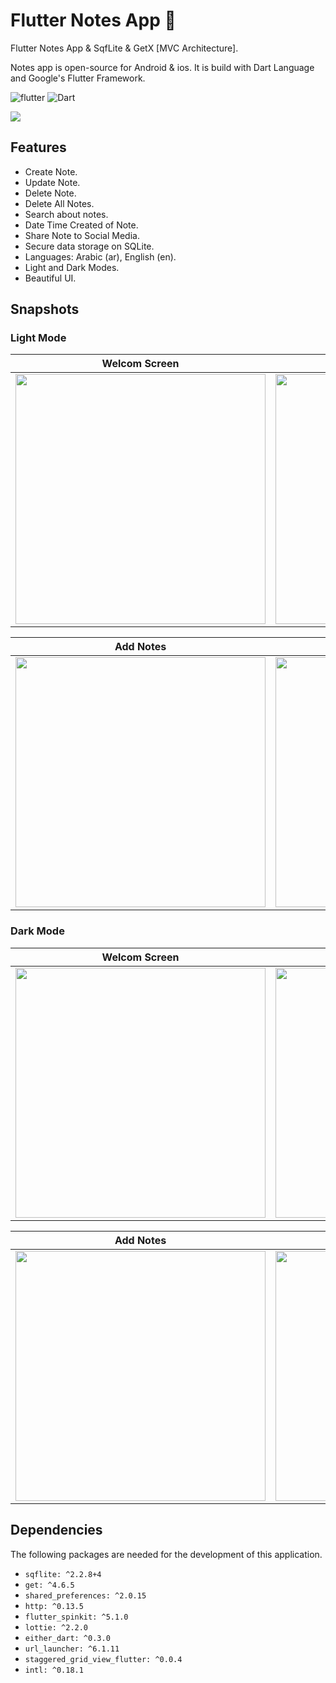 # Flutter Notes App 📝
Flutter Notes App & SqfLite & GetX [MVC Architecture].

Notes app is open-source for Android & ios. It is build with Dart Language and Google's Flutter Framework.


![flutter](https://img.shields.io/badge/Flutter-Framework-green?logo=flutter)
![Dart](https://img.shields.io/badge/Dart-Language-blue?logo=dart)


<img src="https://github.com/hussenMk/notes_app_sqflite/assets/82022968/2949f186-de52-4512-bb71-4980784f9dd3" />

## Features
- Create Note.
- Update Note.
- Delete Note.
- Delete All Notes.
- Search about notes.
- Date Time Created of Note.
- Share Note to Social Media.
- Secure data storage on SQLite.
- Languages: Arabic (ar), English (en).
- Light and Dark Modes.
- Beautiful UI.


## Snapshots
### Light Mode
| Welcom Screen | Home Screen | Drawer |
|------|-------|-------|
|<img src="https://github.com/hussenMk/notes_app_sqflite/assets/82022968/6b22ad30-32b3-4fc6-ba43-5726f6c405ac" width="400">|<img src="https://github.com/hussenMk/notes_app_sqflite/assets/82022968/05a6585e-754c-436f-98aa-da0b77394fdc" width="400">|<img src="https://github.com/hussenMk/notes_app_sqflite/assets/82022968/269468e3-b1c5-4d31-bb30-28b658760c3a" width="400">|

| Add Notes | Edit Notes| Search Bar |
|------|-------|-------|
|<img src="https://github.com/hussenMk/notes_app_sqflite/assets/82022968/eae57d50-7652-4ef2-9550-5d9cc8b1be9b" width="400">|<img src="https://github.com/hussenMk/notes_app_sqflite/assets/82022968/827713a4-dc77-4543-b157-496732c5d9ef" width="400">|<img src="https://github.com/hussenMk/notes_app_sqflite/assets/82022968/7707dbf4-7144-4fd8-b4aa-dc3eab4feb4e" width="400">|

### Dark Mode
| Welcom Screen | Home Screen | Drawer |
|------|-------|-------|
|<img src="https://github.com/hussenMk/notes_app_sqflite/assets/82022968/8c897625-1b8a-4b3c-82f1-54f3f611cddf" width="400">|<img src="https://github.com/hussenMk/notes_app_sqflite/assets/82022968/6cc24b27-561d-4b16-b677-53d9781dc5c6" width="400">|<img src="https://github.com/hussenMk/notes_app_sqflite/assets/82022968/50d0b206-d4b9-4627-a1d4-ac2796556a47" width="400">|

| Add Notes | Edit Notes| Search Bar |
|------|-------|-------|
|<img src="https://github.com/hussenMk/notes_app_sqflite/assets/82022968/4233a473-4bd3-4e4d-9926-ee001fdfeffe" width="400">|<img src="https://github.com/hussenMk/notes_app_sqflite/assets/82022968/3f0a063a-36b5-4853-93e2-2877a845ba4a" width="400">|<img src="https://github.com/hussenMk/notes_app_sqflite/assets/82022968/77d6f2a4-5de4-403a-ac51-13897019d7a0" width="400">|





## Dependencies
The following packages are needed for the development of this application.
- `sqflite: ^2.2.8+4`  
- `get: ^4.6.5`
- `shared_preferences: ^2.0.15`
- `http: ^0.13.5`
- `flutter_spinkit: ^5.1.0`
- `lottie: ^2.2.0`
- `either_dart: ^0.3.0`
- `url_launcher: ^6.1.11`
- `staggered_grid_view_flutter: ^0.0.4`
- `intl: ^0.18.1`

